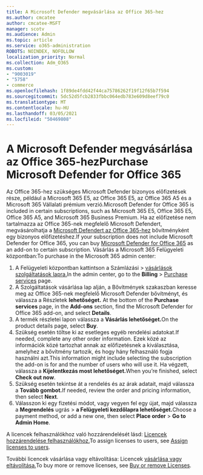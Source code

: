 ```yaml
---
title: A Microsoft Defender megvásárlása az Office 365-hez
ms.author: cmcatee
author: cmcatee-MSFT
manager: scotv
ms.audience: Admin
ms.topic: article
ms.service: o365-administration
ROBOTS: NOINDEX, NOFOLLOW
localization_priority: Normal
ms.collection: Adm_O365
ms.custom:
- "9003019"
- "5758"
- commerce
ms.openlocfilehash: 1f89de4fdd42f44ca75786262f19f12f65b7f594
ms.sourcegitcommit: 5dc52d5fcb2833fbbc064edb783e609d8eef79c0
ms.translationtype: MT
ms.contentlocale: hu-HU
ms.lasthandoff: 03/05/2021
ms.locfileid: "50469808"
---
```

# <a name="purchase-microsoft-defender-for-office-365"></a><span data-ttu-id="4836b-102">A Microsoft Defender megvásárlása az Office 365-hez</span><span class="sxs-lookup"><span data-stu-id="4836b-102">Purchase Microsoft Defender for Office 365</span></span>

<span data-ttu-id="4836b-103">Az Office 365-hez szükséges Microsoft Defender bizonyos előfizetések része, például a Microsoft 365 E5, az Office 365 E5, az Office 365 A5 és a Microsoft 365 Vállalati prémium verzió.</span><span class="sxs-lookup"><span data-stu-id="4836b-103">Microsoft Defender for Office 365 is included in certain subscriptions, such as Microsoft 365 E5, Office 365 E5, Office 365 A5, and Microsoft 365 Business Premium.</span></span> <span data-ttu-id="4836b-104">Ha az előfizetése nem tartalmazza az Office 365-nek megfelelő Microsoft Defendert, megvásárolhatja a [Microsoft Defendert az Office 365-hez](https:/www.microsoft.com/microsoft-365/exchange/advance-threat-protection?market=um#office-ProductsCompare-785zwzq) bővítményként egy bizonyos előfizetéshez.</span><span class="sxs-lookup"><span data-stu-id="4836b-104">If your subscription does not include Microsoft Defender for Office 365, you can buy [Microsoft Defender for Office 365](https:/www.microsoft.com/microsoft-365/exchange/advance-threat-protection?market=um#office-ProductsCompare-785zwzq) as an add-on to certain subscription.</span></span> <span data-ttu-id="4836b-105">Vásárlás a Microsoft 365 Felügyeleti központban:</span><span class="sxs-lookup"><span data-stu-id="4836b-105">To purchase in the Microsoft 365 admin center:</span></span>

1. <span data-ttu-id="4836b-106">A Felügyeleti központban kattintson a Számlázási  >  [vásárlások szolgáltatások lapra.](https://go.microsoft.com/fwlink/p/?linkid=868433)</span><span class="sxs-lookup"><span data-stu-id="4836b-106">In the admin center, go to the **Billing** > [Purchase services](https://go.microsoft.com/fwlink/p/?linkid=868433) page.</span></span>
2. <span data-ttu-id="4836b-107">A Szolgáltatások vásárlása lap alján,  a Bővítmények szakaszban keresse meg az Office 365-nek megfelelő Microsoft Defender bővítményt, és válassza a Részletek **lehetőséget.** </span><span class="sxs-lookup"><span data-stu-id="4836b-107">At the bottom of the **Purchase services** page, in the **Add-ons** section, find the Microsoft Defender for Office 365 add-on, and select **Details**.</span></span>
3. <span data-ttu-id="4836b-108">A termék részletei lapon válassza a **Vásárlás lehetőséget.**</span><span class="sxs-lookup"><span data-stu-id="4836b-108">On the product details page, select **Buy**.</span></span>
4. <span data-ttu-id="4836b-109">Szükség esetén töltse ki az esetleges egyéb rendelési adatokat.</span><span class="sxs-lookup"><span data-stu-id="4836b-109">If needed, complete any other order information.</span></span> <span data-ttu-id="4836b-110">Ezek közé az információk közé tartozhat annak az előfizetésnek a kiválasztása, amelyhez a bővítmény tartozik, és hogy hány felhasználó fogja használni azt.</span><span class="sxs-lookup"><span data-stu-id="4836b-110">This information might include selecting the subscription the add-on is for and the number of users who will use it.</span></span> <span data-ttu-id="4836b-111">Ha végzett, válassza a **Kijelentkezás most lehetőséget.**</span><span class="sxs-lookup"><span data-stu-id="4836b-111">When you’re finished, select **Check out now**.</span></span>
5. <span data-ttu-id="4836b-112">Szükség esetén tekintse át a rendelés és az árak adatait, majd válassza a **Tovább gombot.**</span><span class="sxs-lookup"><span data-stu-id="4836b-112">If needed, review the order and pricing information, then select **Next**.</span></span>
6. <span data-ttu-id="4836b-113">Válasszon ki egy fizetési módot, vagy vegyen fel egy újat, majd válassza a **Megrendelés** ugrás  >  **a Felügyeleti kezdőlapra lehetőséget.**</span><span class="sxs-lookup"><span data-stu-id="4836b-113">Choose a payment method, or add a new one, then select **Place order** > **Go to Admin Home**.</span></span>

<span data-ttu-id="4836b-114">A licencek felhasználókhoz való hozzárendelését lásd: [Licencek hozzárendelése felhasználókhoz.](https://docs.microsoft.com/microsoft-365/admin/manage/assign-licenses-to-users?view=o365-worldwide)</span><span class="sxs-lookup"><span data-stu-id="4836b-114">To assign licenses to users, see [Assign licenses to users](https://docs.microsoft.com/microsoft-365/admin/manage/assign-licenses-to-users?view=o365-worldwide).</span></span>

<span data-ttu-id="4836b-115">További licencek vásárlása vagy eltávolítása: Licencek [vásárlása vagy eltávolítása.](https://docs.microsoft.com/microsoft-365/commerce/licenses/buy-licenses#buy-or-remove-licenses-for-your-business-subscription)</span><span class="sxs-lookup"><span data-stu-id="4836b-115">To buy more or remove licenses, see [Buy or remove Licenses](https://docs.microsoft.com/microsoft-365/commerce/licenses/buy-licenses#buy-or-remove-licenses-for-your-business-subscription).</span></span>